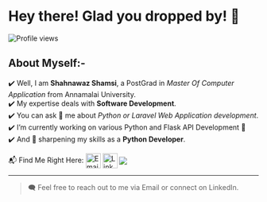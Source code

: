 <!--
**shamshi1988/shamshi1988** is a ✨ _special_ ✨ repository because its `README.md` (this file) appears on your GitHub profile.

Here are some ideas to get you started:

- 🔭 I’m currently working on ...
- 🌱 I’m currently learning ...
- 👯 I’m looking to collaborate on ...
- 🤔 I’m looking for help with ...
- 💬 Ask me about ...
- 📫 How to reach me: ...
- 😄 Pronouns: ...
- ⚡ Fun fact: ...
-->
# Hey there! Glad you dropped by! 👋

![Profile views](https://komarev.com/ghpvc/?username=sarkar210&label=Profile%20views&color=0e75b6&style=flat)

## About Myself:-

✔️ Well, I am **Shahnawaz Shamsi**, a PostGrad in *Master Of Computer Application* from Annamalai University.  
✔️ My expertise deals with **Software Development**.  
✔️ You can ask 💬 me about *Python or Laravel Web Application development*.  
✔️ I’m currently working on various Python and Flask API Development 🧠  
✔️ And 🌱 sharpening my skills as a **Python Developer**.  

📬 Find Me Right Here:  <a href="mailto:shamshi1988@gmail.com" title="Email"><img alt="Email" src="https://img.shields.io/badge/Gmail-D14836?style=for-the-badge&logo=gmail&logoColor=white" height="30" align="center"/></a>
<a href="https://www.linkedin.com/in/shahnawazshamshi/"><img  alt="LinkedIn" title="LinkedIn" src="https://img.shields.io/static/v1?message=LinkedIn&logo=linkedin&label=&color=0077B5&logoColor=white&labelColor=&style=for-the-badge" height="30" align="center" /></a>
<a href="https://www.leetcode.com/shamshi1988"><img align="center" src="https://img.shields.io/badge/LeetCode-000000?style=for-the-badge&logo=LeetCode&logoColor=#d16c06"/></a>
 
---
<!--
## 🛠️ Languages and Tools:

![Python](https://img.shields.io/badge/Python-3670A0?style=flat&logo=python&logoColor=white)
![Pandas](https://img.shields.io/badge/pandas-150458?style=flat&logo=pandas&logoColor=white)


---

## 📊 GitHub Stats

![Most Used Languages](https://github-readme-stats.vercel.app/api/top-langs/?username=shamshi988&layout=compact)
![GitHub Stats](https://github-readme-stats.vercel.app/api?username=shamshi988&show_icons=true&theme=radical)

---

## 🏆 GitHub Achievements

![GitHub Achievements](https://github-profile-trophy.vercel.app/?username=shamshi988&theme=radical)

---
-->
> 🗨️ Feel free to reach out to me via Email or connect on LinkedIn.

